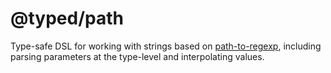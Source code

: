 # @typed/path

Type-safe DSL for working with strings based on [path-to-regexp](https://github.com/pillarjs/path-to-regexp), including
parsing parameters at the type-level and interpolating values.